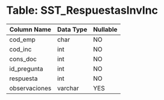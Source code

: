 # Table: SST_RespuestasInvInc

| Column Name | Data Type | Nullable |
|-------------|-----------|----------|
| cod_emp | char | NO |
| cod_inc | int | NO |
| cons_doc | int | NO |
| id_pregunta | int | NO |
| respuesta | int | NO |
| observaciones | varchar | YES |
